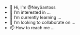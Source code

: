 - 👋 Hi, I’m @NeySantoss
- 👀 I’m interested in ...
- 🌱 I’m currently learning ...
- 💞️ I’m looking to collaborate on ...
- 📫 How to reach me ...

<!---
NeySantoss/NeySantoss is a ✨ special ✨ repository because its `README.md` (this file) appears on your GitHub profile.
You can click the Preview link to take a look at your changes.
--->
